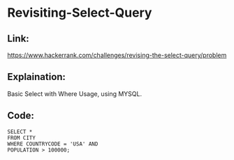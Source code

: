 # Revisiting-Select-Query

## Link:
https://www.hackerrank.com/challenges/revising-the-select-query/problem


## Explaination:
Basic Select with Where Usage, using MYSQL.


## Code:

```
SELECT *
FROM CITY
WHERE COUNTRYCODE = 'USA' AND
POPULATION > 100000;


```
